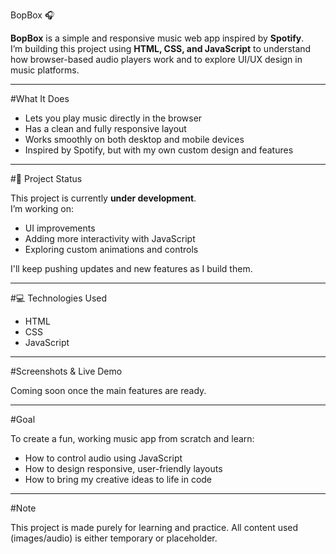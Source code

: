  BopBox 🎧

**BopBox** is a simple and responsive music web app inspired by **Spotify**.  
I’m building this project using **HTML, CSS, and JavaScript** to understand how browser-based audio players work and to explore UI/UX design in music platforms.

---

 #What It Does

- Lets you play music directly in the browser  
- Has a clean and fully responsive layout  
- Works smoothly on both desktop and mobile devices  
- Inspired by Spotify, but with my own custom design and features

---

#🚧 Project Status

This project is currently **under development**.  
I’m working on:
- UI improvements  
- Adding more interactivity with JavaScript  
- Exploring custom animations and controls

I'll keep pushing updates and new features as I build them.

---

 #💻 Technologies Used

- HTML  
- CSS  
- JavaScript  

---

#Screenshots & Live Demo

Coming soon once the main features are ready.

---

#Goal

To create a fun, working music app from scratch and learn:
- How to control audio using JavaScript  
- How to design responsive, user-friendly layouts  
- How to bring my creative ideas to life in code

---

#Note

This project is made purely for learning and practice. All content used (images/audio) is either temporary or placeholder.

